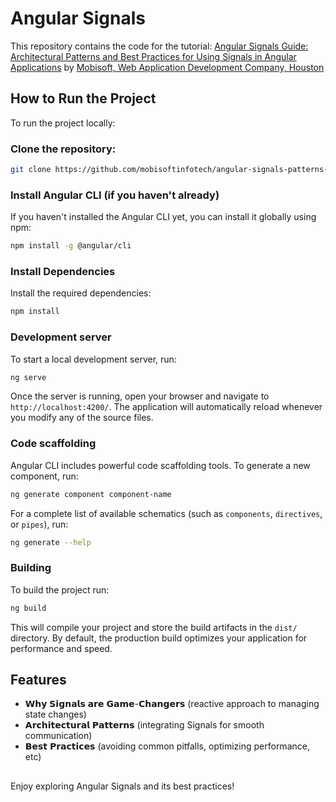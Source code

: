 # Angular Signals

This repository contains the code for the tutorial: [Angular Signals Guide: Architectural Patterns and Best Practices for Using Signals in Angular Applications](https://mobisoftinfotech.com/resources/blog/angular-signals-architecture-best-practices) by [Mobisoft, Web Application Development Company, Houston](https://mobisoftinfotech.com/services/web-application-development-company)

## How to Run the Project
To run the project locally:

### Clone the repository:
```bash
git clone https://github.com/mobisoftinfotech/angular-signals-patterns-best-practices.git
```


### Install Angular CLI (if you haven't already)
If you haven't installed the Angular CLI yet, you can install it globally using npm:
```bash
npm install -g @angular/cli
```

### Install Dependencies
Install the required dependencies: 
```bash
npm install
```

### Development server

To start a local development server, run:

```bash
ng serve
```

Once the server is running, open your browser and navigate to `http://localhost:4200/`. The application will automatically reload whenever you modify any of the source files.

### Code scaffolding

Angular CLI includes powerful code scaffolding tools. To generate a new component, run:

```bash
ng generate component component-name
```

For a complete list of available schematics (such as `components`, `directives`, or `pipes`), run:

```bash
ng generate --help
```

### Building

To build the project run:

```bash
ng build
```

This will compile your project and store the build artifacts in the `dist/` directory. By default, the production build optimizes your application for performance and speed.

## Features
* 𝗪𝗵𝘆 𝗦𝗶𝗴𝗻𝗮𝗹𝘀 𝗮𝗿𝗲 𝗚𝗮𝗺𝗲-𝗖𝗵𝗮𝗻𝗴𝗲𝗿𝘀 (reactive approach to managing state changes)
* 𝗔𝗿𝗰𝗵𝗶𝘁𝗲𝗰𝘁𝘂𝗿𝗮𝗹 𝗣𝗮𝘁𝘁𝗲𝗿𝗻𝘀 (integrating Signals for smooth communication)
* 𝗕𝗲𝘀𝘁 𝗣𝗿𝗮𝗰𝘁𝗶𝗰𝗲𝘀 (avoiding common pitfalls, optimizing performance, etc)

##

Enjoy exploring Angular Signals and its best practices!
